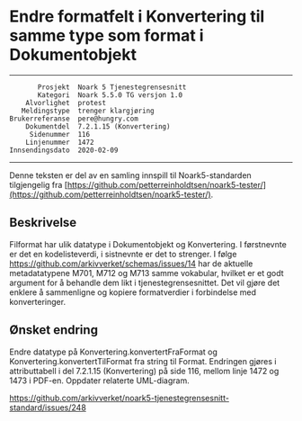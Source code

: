Endre formatfelt i Konvertering til samme type som format i Dokumentobjekt
==========================================================================

 ------------------  ---------------------------------
           Prosjekt  Noark 5 Tjenestegrensesnitt
           Kategori  Noark 5.5.0 TG versjon 1.0
        Alvorlighet  protest
       Meldingstype  trenger klargjøring
    Brukerreferanse  pere@hungry.com
        Dokumentdel  7.2.1.15 (Konvertering)
         Sidenummer  116
        Linjenummer  1472
    Innsendingsdato  2020-02-09
 ------------------  ---------------------------------

Denne teksten er del av en samling innspill til Noark5-standarden
tilgjengelig fra [https://github.com/petterreinholdtsen/noark5-tester/](https://github.com/petterreinholdtsen/noark5-tester/).

Beskrivelse
-----------

Filformat har ulik datatype i Dokumentobjekt og Konvertering.  I
førstnevnte er det en kodelisteverdi, i sistnevnte er det to strenger.
I følge https://github.com/arkivverket/schemas/issues/14 har de
aktuelle metadatatypene M701, M712 og M713 samme vokabular, hvilket er
et godt argument for å behandle dem likt i tjenestegrensesnittet.  Det
vil gjøre det enklere å sammenligne og kopiere formatverdier i
forbindelse med konverteringer.

Ønsket endring
--------------

Endre datatype på Konvertering.konvertertFraFormat og
Konvertering.konvertertTilFormat fra string til Format.  Endringen
gjøres i attributtabell i del 7.2.1.15 (Konvertering) på side 116,
mellom linje 1472 og 1473 i PDF-en.  Oppdater relaterte UML-diagram.

https://github.com/arkivverket/noark5-tjenestegrensesnitt-standard/issues/248
